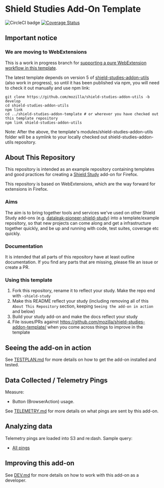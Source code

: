 # Shield Studies Add-On Template

![CircleCI badge](https://img.shields.io/circleci/project/github/mozilla/shield-studies-addon-template/master.svg?label=CircleCI)
[![Coverage Status](https://coveralls.io/repos/github/mozilla/shield-studies-addon-template/badge.svg)](https://coveralls.io/github/mozilla/shield-studies-addon-template)

## Important notice

### We are moving to WebExtensions

This is a work in progress branch for [supporting a pure WebExtension workflow in this template](https://github.com/mozilla/shield-studies-addon-template/issues/53).

The latest template depends on version 5 of [shield-studies-addon-utils](https://github.com/mozilla/shield-studies-addon-utils/) (also work in progress), so until it has been published via npm, you will need to check it out manually and use npm link:

```
git clone https://github.com/mozilla/shield-studies-addon-utils -b develop
cd shield-studies-addon-utils
npm link
cd ../shield-studies-addon-template # or wherever you have checked out this template repository
npm link shield-studies-addon-utils
```

Note: After the above, the template's modules/shield-studies-addon-utils folder will be a symlink to your locally checked out shield-studies-addon-utils repository.

## About This Repository

This repository is intended as an example repository containing templates and good
practices for creating a [Shield Study](https://wiki.mozilla.org/Firefox/Shield/Shield_Studies) add-on for Firefox.

This repository is based on WebExtensions, which are the way forward for extensions in Firefox.

### Aims

The aim is to bring together tools and services we've used on other Shield Study add-ons
(e.g. [dataleak-pioneer-shield-study](https://github.com/motin/dataleak-pioneer-shield-study)) into a template/example repository, so that new projects can come
along and get a infrastructure together quickly, and be up and running with code,
test suites, coverage etc quickly.

### Documentation

It is intended that all parts of this repository have at least outline
documentation. If you find any parts that are missing, please file an issue or
create a PR.

### Using this template

1. Fork this repository, rename it to reflect your study. Make the repo end with `-shield-study`
2. Make this README reflect your study (including removing all of this `About This Repository` section, keeping `Seeing the add-on in action` and below)
3. Build your study add-on and make the docs reflect your study
4. File issues/PRs against https://github.com/mozilla/shield-studies-addon-template/ when you come across things to improve in the template

## Seeing the add-on in action

See [TESTPLAN.md](./docs/TESTPLAN.md) for more details on how to get the add-on installed and tested.

## Data Collected / Telemetry Pings

Measure:

* Button (BrowserAction) usage.

See [TELEMETRY.md](./docs/TELEMETRY.md) for more details on what pings are sent by this add-on.

## Analyzing data

Telemetry pings are loaded into S3 and re:dash. Sample query:

* [All pings](https://sql.telemetry.mozilla.org/queries/{#your-id}/source#table)

## Improving this add-on

See [DEV.md](./docs/DEV.md) for more details on how to work with this add-on as a developer.
